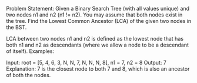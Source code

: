 Problem Statement:
Given a Binary Search Tree (with all values unique) and two nodes n1 and n2 (n1 != n2). You may assume that both nodes exist in the tree. 
Find the Lowest Common Ancestor (LCA) of the given two nodes in the BST.

LCA between two nodes n1 and n2 is defined as the lowest node that has both n1 and n2 as descendants (where we allow a node to be a descendant of itself).
Examples:

Input: root = [5, 4, 6, 3, N, N, 7, N, N, N, 8], n1 = 7, n2 = 8
Output: 7
Explanation: 7 is the closest node to both 7 and 8, which is also an ancestor of both the nodes.

